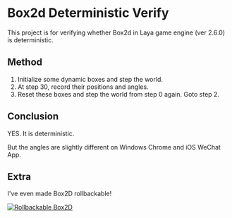 Box2d Deterministic Verify
=========

This project is for verifying whether Box2d in Laya game engine (ver 2.6.0) is deterministic.


Method
------

1. Initialize some dynamic boxes and step the world.
2. At step 30, record their positions and angles.
3. Reset these boxes and step the world from step 0 again. Goto step 2.

Conclusion
------

YES. It is deterministic.

But the angles are slightly different on Windows Chrome and iOS WeChat App.


Extra
------

I've even made Box2D rollbackable!

[![Rollbackable Box2D](screenshot.gif)](https://youtu.be/jcrxOlkZZtM)
